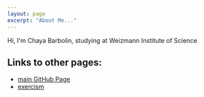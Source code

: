 ```yaml
---
layout: page
excerpt: "About Me..."
---
```


Hi, I'm Chaya Barbolin, studying at Weizmann Institute of Science 

## Links to other pages:

- [main GitHub Page](https://chayabar.github.io)
- [exercism](https://chayabar.github.io/exercism)
